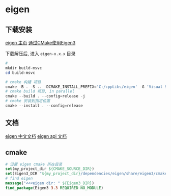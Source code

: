 # eigen

## 下载安装

[eigen 主页](https://eigen.tuxfamily.org/index.php?title=Main_Page)
[通过CMake使用Eigen3](https://zhuanlan.zhihu.com/p/361969822)

下载解压后, 进入 `eigen-x.x.x` 目录

```powershell
#
mkdir build-msvc
cd build-msvc

# cmake 构建 项目
cmake -B . -S .. -DCMAKE_INSTALL_PREFIX='C:/cppLibs/eigen' -G 'Visual Studio 17 2022'
# cmake build 项目, in parallel
cmake --build . --config=release -j
# cmake 安装到指定位置
cmake --install . --config=release
```

## 文档

[eigen 中文文档](https://runebook.dev/zh/docs/eigen3/-index-)
[eigen api 文档](https://eigen.tuxfamily.org/dox/index.html)

## cmake

```cmake
# 设置 eigen cmake 所在目录
set(my_project_dir ${CMAKE_SOURCE_DIR})
set(Eigen3_DIR "${my_project_dir}/dependencies/eigen/share/eigen3/cmake")
# find eigen
message("<<<eigen dir: " ${Eigen3_DIR})
find_package(Eigen3 3.3 REQUIRED NO_MODULE)
```
